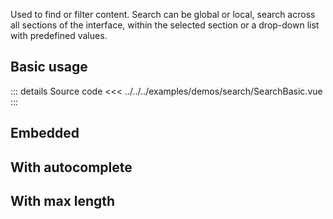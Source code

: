 Used to find or filter content.
Search can be global or local, search across all sections of the interface, within the selected section or a drop-down list with predefined values.

## Basic usage

<SearchBasic />

::: details Source code
<<< ../../../examples/demos/search/SearchBasic.vue
:::

## Embedded

<SearchEmbedded />

## With autocomplete

<SearchAutocomplete />

## With max length

<SearchMaxLength />

